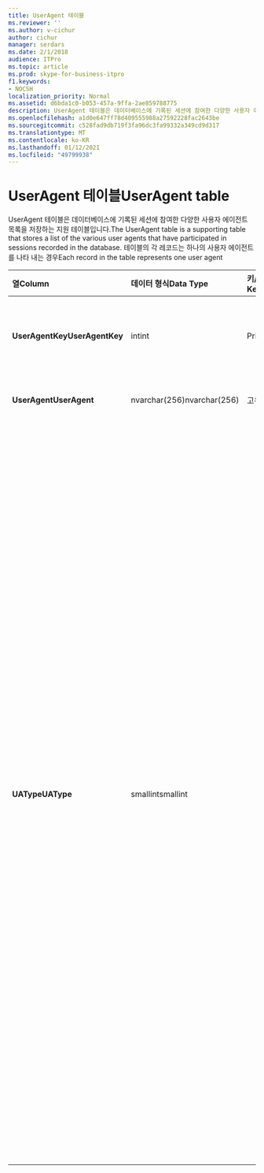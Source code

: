 ```yaml
---
title: UserAgent 테이블
ms.reviewer: ''
ms.author: v-cichur
author: cichur
manager: serdars
ms.date: 2/1/2018
audience: ITPro
ms.topic: article
ms.prod: skype-for-business-itpro
f1.keywords:
- NOCSH
localization_priority: Normal
ms.assetid: d6bda1c0-b053-457a-9ffa-2ae859788775
description: UserAgent 테이블은 데이터베이스에 기록된 세션에 참여한 다양한 사용자 에이전트 목록을 저장하는 지원 테이블입니다. 테이블의 각 레코드는 하나의 사용자 에이전트를 나타 내는 경우
ms.openlocfilehash: a1d0e647ff78d409555988a27592228fac2643be
ms.sourcegitcommit: c528fad9db719f3fa96dc3fa99332a349cd9d317
ms.translationtype: MT
ms.contentlocale: ko-KR
ms.lasthandoff: 01/12/2021
ms.locfileid: "49799938"
---
```

# <a name="useragent-table"></a><span data-ttu-id="52308-104">UserAgent 테이블</span><span class="sxs-lookup"><span data-stu-id="52308-104">UserAgent table</span></span>
 
<span data-ttu-id="52308-105">UserAgent 테이블은 데이터베이스에 기록된 세션에 참여한 다양한 사용자 에이전트 목록을 저장하는 지원 테이블입니다.</span><span class="sxs-lookup"><span data-stu-id="52308-105">The UserAgent table is a supporting table that stores a list of the various user agents that have participated in sessions recorded in the database.</span></span> <span data-ttu-id="52308-106">테이블의 각 레코드는 하나의 사용자 에이전트를 나타 내는 경우</span><span class="sxs-lookup"><span data-stu-id="52308-106">Each record in the table represents one user agent</span></span>
  
|<span data-ttu-id="52308-107">**열**</span><span class="sxs-lookup"><span data-stu-id="52308-107">**Column**</span></span>|<span data-ttu-id="52308-108">**데이터 형식**</span><span class="sxs-lookup"><span data-stu-id="52308-108">**Data Type**</span></span>|<span data-ttu-id="52308-109">**키/인덱스**</span><span class="sxs-lookup"><span data-stu-id="52308-109">**Key/Index**</span></span>|<span data-ttu-id="52308-110">**세부 정보**</span><span class="sxs-lookup"><span data-stu-id="52308-110">**Details**</span></span>|
|:-----|:-----|:-----|:-----|
|<span data-ttu-id="52308-111">**UserAgentKey**</span><span class="sxs-lookup"><span data-stu-id="52308-111">**UserAgentKey**</span></span> <br/> |<span data-ttu-id="52308-112">int</span><span class="sxs-lookup"><span data-stu-id="52308-112">int</span></span>  <br/> |<span data-ttu-id="52308-113">Primary</span><span class="sxs-lookup"><span data-stu-id="52308-113">Primary</span></span>  <br/> |<span data-ttu-id="52308-114">이 사용자 에이전트를 식별하는 고유 번호입니다.</span><span class="sxs-lookup"><span data-stu-id="52308-114">Unique number identifying this user agent.</span></span>  <br/> |
|<span data-ttu-id="52308-115">**UserAgent**</span><span class="sxs-lookup"><span data-stu-id="52308-115">**UserAgent**</span></span> <br/> |<span data-ttu-id="52308-116">nvarchar(256)</span><span class="sxs-lookup"><span data-stu-id="52308-116">nvarchar(256)</span></span>  <br/> |<span data-ttu-id="52308-117">고유</span><span class="sxs-lookup"><span data-stu-id="52308-117">Unique</span></span>  <br/> |<span data-ttu-id="52308-118">사용자 에이전트 문자열입니다.</span><span class="sxs-lookup"><span data-stu-id="52308-118">User Agent string.</span></span>  <br/> |
|<span data-ttu-id="52308-119">**UAType**</span><span class="sxs-lookup"><span data-stu-id="52308-119">**UAType**</span></span> <br/> |<span data-ttu-id="52308-120">smallint</span><span class="sxs-lookup"><span data-stu-id="52308-120">smallint</span></span>  <br/> | <br/> |<span data-ttu-id="52308-121">1은 중재 서버입니다.</span><span class="sxs-lookup"><span data-stu-id="52308-121">1 is Mediation Server.</span></span>  <br/> <span data-ttu-id="52308-122">2는 A/V 회의 서버입니다.</span><span class="sxs-lookup"><span data-stu-id="52308-122">2 is A/V Conferencing Server.</span></span>  <br/> <span data-ttu-id="52308-123">4는 비즈니스용 Skype입니다.</span><span class="sxs-lookup"><span data-stu-id="52308-123">4 is Skype for Business.</span></span>  <br/> <span data-ttu-id="52308-124">8은 IP 전화입니다.</span><span class="sxs-lookup"><span data-stu-id="52308-124">8 is IP Phone.</span></span>  <br/> <span data-ttu-id="52308-125">16은 Live Meeting Console입니다.</span><span class="sxs-lookup"><span data-stu-id="52308-125">16 is Live Meeting Console.</span></span>  <br/> <span data-ttu-id="52308-126">32는 DVT(배포 유효성 검사 도구)입니다.</span><span class="sxs-lookup"><span data-stu-id="52308-126">32 is Deployment Validation Tool (DVT).</span></span>  <br/> <span data-ttu-id="52308-127">64는 Macintosh 컴퓨터의 비즈니스용 Skype 서버입니다.</span><span class="sxs-lookup"><span data-stu-id="52308-127">64 is Skype for Business Server on Macintosh computers.</span></span>  <br/> <span data-ttu-id="52308-128">128은 비즈니스용 Skype 서버 Attendant입니다.</span><span class="sxs-lookup"><span data-stu-id="52308-128">128 is Skype for Business Server Attendant.</span></span>  <br/> <span data-ttu-id="52308-129">256은 회의 공지 서비스입니다.</span><span class="sxs-lookup"><span data-stu-id="52308-129">256 is Conferencing Announcement service.</span></span>  <br/> <span data-ttu-id="52308-130">512는 회의 자동 전화 교환.</span><span class="sxs-lookup"><span data-stu-id="52308-130">512 is Conferencing Auto Attendant.</span></span>  <br/> <span data-ttu-id="52308-131">1024는 응답 그룹 응용 프로그램입니다.</span><span class="sxs-lookup"><span data-stu-id="52308-131">1024 is Response Group application.</span></span>  <br/> <span data-ttu-id="52308-132">2048은 외부 음성 제어입니다.</span><span class="sxs-lookup"><span data-stu-id="52308-132">2048 is Outside Voice Control.</span></span>  <br/> |
   

